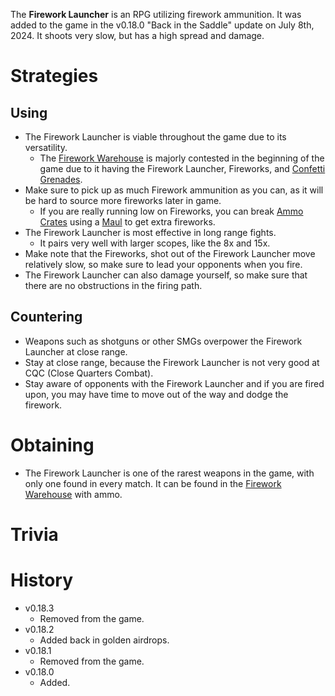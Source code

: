 <Stub/>
<Event/>

The **Firework Launcher** is an RPG utilizing firework ammunition. It was added to the game in the v0.18.0 "Back in the Saddle" update on July 8th, 2024. It shoots very slow, but has a high spread and damage. 

# Strategies

## Using

- The Firework Launcher is viable throughout the game due to its versatility.
  - The [Firework Warehouse](/buildings/firework_warehouse) is majorly contested in the beginning of the game due to it having the Firework Launcher, Fireworks, and [Confetti Grenades](/weapons/throwables/confetti_grenade).
- Make sure to pick up as much Firework ammunition as you can, as it will be hard to source more fireworks later in game.
  - If you are really running low on Fireworks, you can break [Ammo Crates](/obstacles/ammo_crate) using a [Maul](/weapons/melee/maul) to get extra fireworks.
- The Firework Launcher is most effective in long range fights.
  - It pairs very well with larger scopes, like the 8x and 15x.
- Make note that the Fireworks, shot out of the Firework Launcher move relatively slow, so make sure to lead your opponents when you fire.
- The Firework Launcher can also damage yourself, so make sure that there are no obstructions in the firing path.

## Countering

- Weapons such as shotguns or other SMGs overpower the Firework Launcher at close range.
- Stay at close range, because the Firework Launcher is not very good at CQC (Close Quarters Combat).
- Stay aware of opponents with the Firework Launcher and if you are fired upon, you may have time to move out of the way and dodge the firework.

# Obtaining

- The Firework Launcher is one of the rarest weapons in the game, with only one found in every match. It can be found in the [Firework Warehouse](/buildings/firework_warehouse) with ammo.

# Trivia

# History

- v0.18.3
  - Removed from the game.
- v0.18.2
  - Added back in golden airdrops.
- v0.18.1
  - Removed from the game.
- v0.18.0
  - Added.

